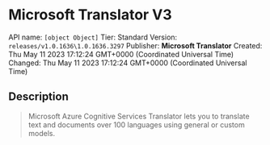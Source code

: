 # Microsoft Translator V3
API name: `[object Object]`
Tier: Standard
Version: `releases/v1.0.1636\1.0.1636.3297`
Publisher: **Microsoft Translator**
Created: Thu May 11 2023 17:12:24 GMT+0000 (Coordinated Universal Time)
Changed: Thu May 11 2023 17:12:24 GMT+0000 (Coordinated Universal Time)

## Description
> Microsoft Azure Cognitive Services Translator lets you to translate text and documents over 100 languages using general or custom models.
